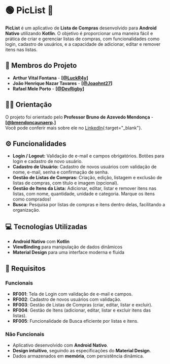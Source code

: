 # 🟢 **PicList** 🛒

**PicList** é um aplicativo de **Lista de Compras** desenvolvido para **Android Nativo** utilizando **Kotlin**. O objetivo é proporcionar uma maneira fácil e prática de criar e gerenciar listas de compras, com funcionalidades como login, cadastro de usuários, e a capacidade de adicionar, editar e remover itens nas listas.

## 📜 **Membros do Projeto**
- **Arthur Vital Fontana** - **[[@LuckR4y](https://github.com/LuckR4y)]**
- **João Henrique Nazar Tavares** - **[[@Joaohnt27](https://github.com/Joaohnt27)]**
- **Rafael Mele Porto** - **[[@DevRigby](https://github.com/DevRigby)]**

## 👨‍🏫 **Orientação**
O projeto foi orientado pelo **Professor Bruno de Azevedo Mendonça** - **[[@bmendoncaunaerp](https://github.com/bmendoncaunaerp).]** <br>
Você pode conferir mais sobre ele no [LinkedIn](https://www.linkedin.com/in/brunoazevedomendonca){:target="_blank"}.


## ⚙️ **Funcionalidades**
- **Login / Logout:** Validação de e-mail e campos obrigatórios. Botões para login e cadastro de novo usuário.
- **Cadastro de Usuário:** Cadastro de novos usuários com validação de nome, e-mail, senha e confirmação de senha.
- **Gestão de Listas de Compras:** Criação, edição, listagem e exclusão de listas de compras, com título e imagem (opcional).
- **Gestão de Itens da Lista:** Adicionar, editar, listar e remover itens nas listas, com nome, quantidade, unidade e categoria. Marque os itens como comprados!
- **Busca:** Pesquisa por listas de compras e itens dentro delas, facilitando a organização.

## 💻 **Tecnologias Utilizadas**
- **Android Nativo** com **Kotlin**
- **ViewBinding** para manipulação de dados dinâmicos
- **Material Design** para uma interface moderna e fluida

## 📝 **Requisitos**
### Funcionais
- **RF001**: Tela de Login com validação de e-mail e campos.
- **RF002**: Cadastro de novos usuários com validação.
- **RF003**: Gestão de Listas de Compras (criar, editar, listar e excluir).
- **RF004**: Gestão de Itens (adicionar, editar, listar e excluir itens das listas).
- **RF005**: Funcionalidade de Busca eficiente por listas e itens.

### Não Funcionais
- Aplicativo desenvolvido com **Android Nativo**.
- **Design intuitivo**, seguindo as especificações do **Material Design**.
- Dados armazenados em **memória**, com persistência dinâmica.
